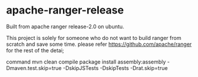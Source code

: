 # apache-ranger-release
Built from apache ranger release-2.0 on ubuntu.

This project is solely for someone who do not want to build ranger from scratch and save some time. 
please refer  https://github.com/apache/ranger for the rest of the detai;

command 
mvn clean compile package install assembly:assembly -Dmaven.test.skip=true -DskipJSTests -DskipTests -Drat.skip=true
